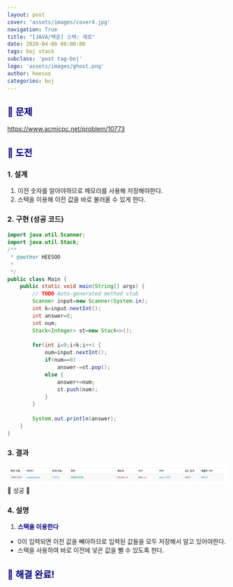 ```yaml
---
layout: post
cover: 'assets/images/cover4.jpg'
navigation: True
title: "[JAVA/백준] 스택: 제로"
date: 2020-04-06 00:00:00
tags: boj stack
subclass: 'post tag-boj'
logo: 'assets/images/ghost.png'
author: heesoo
categories: boj
---
```

## <span style="color:navy">👀 문제</span>
<https://www.acmicpc.net/problem/10773>

## <span style="color:navy">👊 도전</span>

### 1. 설계
1. 이전 숫자를 알아야하므로 메모리를 사용해 저장해야한다.
2. 스택을 이용해 이전 값을 바로 불러올 수 있게 한다.

### 2. 구현 (성공 코드)
```java
import java.util.Scanner;
import java.util.Stack;
/**
 * @author HEESOO
 *
 */
public class Main {
	public static void main(String[] args) {
		// TODO Auto-generated method stub
		Scanner input=new Scanner(System.in);
		int k=input.nextInt();
		int answer=0;
		int num;
		Stack<Integer> st=new Stack<>();
		
		for(int i=0;i<k;i++) {
			num=input.nextInt();
			if(num==0)
				answer-=st.pop();
			else {
				answer+=num;
				st.push(num);
			}				
		}
		
		System.out.println(answer);
	}
}

 ```

### 3. 결과
![실행결과](./assets/images/200406_2.PNG)
🤟 성공 🤟 

### 4. 설명
1. **<span style="color:navy">스택을 이용한다</span>**
- 0이 입력되면 이전 값을 빼야하므로 입력된 값들을 모두 저장해서 알고 있어야한다.
- 스택을 사용하여 바로 이전에 넣은 값을 뺄 수 있도록 한다.

## <span style="color:navy">👏 해결 완료!</span>

